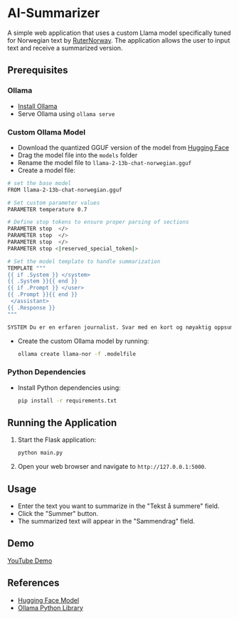 # AI-Summarizer

A simple web application that uses a custom Llama model specifically tuned for Norwegian text by [RuterNorway](https://huggingface.co/RuterNorway/Llama-2-13b-chat-norwegian). The application allows the user to input text and receive a summarized version.

## Prerequisites

### Ollama

- [Install Ollama](https://ollama.com/)
- Serve Ollama using `ollama serve`

### Custom Ollama Model

- Download the quantized GGUF version of the model from [Hugging Face](https://huggingface.co/jankovicsandras/Llama-2-13b-chat-norwegian-Q5_K_M-GGUF)
- Drag the model file into the `models` folder
- Rename the model file to `llama-2-13b-chat-norwegian.gguf`
- Create a model file:

```sh
# set the base model 
FROM llama-2-13b-chat-norwegian.gguf

# Set custom parameter values
PARAMETER temperature 0.7

# Define stop tokens to ensure proper parsing of sections
PARAMETER stop  </>
PARAMETER stop  </>
PARAMETER stop  </>
PARAMETER stop <|reserved_special_token|>

# Set the model template to handle summarization
TEMPLATE """
{{ if .System }} </system>
{{ .System }}{{ end }}
{{ if .Prompt }} </user>
{{ .Prompt }}{{ end }}
 </assistant>
{{ .Response }}
"""

SYSTEM Du er en erfaren journalist. Svar med en kort og nøyaktig oppsummering av informasjonen som er gitt.

```

- Create the custom Ollama model by running:

  ```sh
  ollama create llama-nor -f .modelfile
  ```

### Python Dependencies

- Install Python dependencies using:

  ```sh
  pip install -r requirements.txt
  ```

## Running the Application

1. Start the Flask application:

   ```sh
   python main.py
   ```

2. Open your web browser and navigate to `http://127.0.0.1:5000`.

## Usage

- Enter the text you want to summarize in the "Tekst å summere" field.
- Click the "Summer" button.
- The summarized text will appear in the "Sammendrag" field.

## Demo

[YouTube Demo](https://www.youtube.com/watch?v=x-hK-ZK9J-E)

## References

- [Hugging Face Model](https://huggingface.co/jankovicsandras/Llama-2-13b-chat-norwegian-Q5_K_M-GGUF)
- [Ollama Python Library](https://github.com/ollama/ollama-python)
